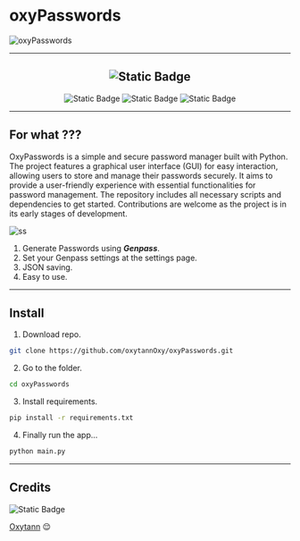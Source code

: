 # oxyPasswords

![oxyPasswords](https://i.ibb.co/ygSxDBQ/Untitled-design-5.png)

---

<div align="center">

![Static Badge](https://img.shields.io/badge/oxytann-blue?style=for-the-badge)
---

![Static Badge](https://img.shields.io/badge/python-blue?style=flat&label=v%203.12.4&labelColor=green)  ![Static Badge](https://img.shields.io/badge/CustomTkinter-blue?style=flat&label=GUI&labelColor=green) ![Static Badge](https://img.shields.io/badge/Apache-blue?style=flat&label=license&labelColor=green)

---
</div>

## For what ???

OxyPasswords is a simple and secure password manager built with Python. The project features a graphical user interface (GUI) for easy interaction, allowing users to store and manage their passwords securely. It aims to provide a user-friendly experience with essential functionalities for password management. The repository includes all necessary scripts and dependencies to get started. Contributions are welcome as the project is in its early stages of development.

![ss](https://i.ibb.co/K284fG1/Screenshot-2024-08-05-233203.png)

1. Generate Passwords using ***Genpass***.
2. Set your Genpass settings at the settings page.
3. JSON saving.
4. Easy to use.

---

## Install

1. Download repo.

```sh
git clone https://github.com/oxytannOxy/oxyPasswords.git
```

2. Go to the folder.

```sh
cd oxyPasswords
```

3. Install requirements.

```sh
pip install -r requirements.txt
```

4. Finally run the app...

```bash
python main.py
```
---

## Credits

![Static Badge](https://img.shields.io/badge/oxytann-blue?style=flat)

[Oxytann](https://t.me/Loading_ggggg) 😌
